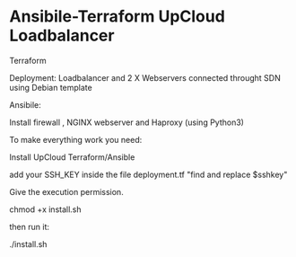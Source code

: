# Ansibile-Terraform UpCloud Loadbalancer

Terraform 

Deployment: Loadbalancer and 2 X Webservers connected throught SDN using Debian template

Ansibile:

Install firewall , NGINX webserver and Haproxy (using Python3) 

To make everything work you need:

Install UpCloud Terraform/Ansible 

add your SSH_KEY inside the file deployment.tf "find and replace $sshkey"

Give the execution permission.

chmod +x install.sh

then run it:

./install.sh

 
 
